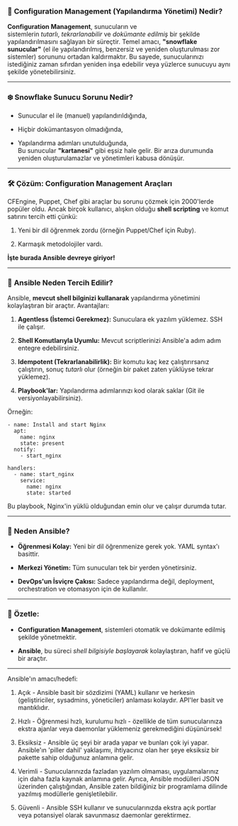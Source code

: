 ### 📝 **Configuration Management (Yapılandırma Yönetimi) Nedir?**

**Configuration Management**, sunucuların ve sistemlerin _tutarlı_, _tekrarlanabilir_ ve _dokümante edilmiş_ bir şekilde yapılandırılmasını sağlayan bir süreçtir. Temel amacı, **"snowflake sunucular"** (el ile yapılandırılmış, benzersiz ve yeniden oluşturulması zor sistemler) sorununu ortadan kaldırmaktır. Bu sayede, sunucularınızı istediğiniz zaman sıfırdan yeniden inşa edebilir veya yüzlerce sunucuyu aynı şekilde yönetebilirsiniz.

---

### ❄️ **Snowflake Sunucu Sorunu Nedir?**

- Sunucular el ile (manuel) yapılandırıldığında,
    
- Hiçbir dokümantasyon olmadığında,
    
- Yapılandırma adımları unutulduğunda,  
    Bu sunucular **"kartanesi"** gibi eşsiz hale gelir. Bir arıza durumunda yeniden oluşturulamazlar ve yönetimleri kabusa dönüşür.
    

---

### 🛠️ **Çözüm: Configuration Management Araçları**

CFEngine, Puppet, Chef gibi araçlar bu sorunu çözmek için 2000'lerde popüler oldu. Ancak birçok kullanıcı, alışkın olduğu **shell scripting** ve komut satırını tercih etti çünkü:

1. Yeni bir dil öğrenmek zordu (örneğin Puppet/Chef için Ruby).
    
2. Karmaşık metodolojiler vardı.
    

**İşte burada Ansible devreye giriyor!**

---

### 🔄 **Ansible Neden Tercih Edilir?**

Ansible, **mevcut shell bilginizi kullanarak** yapılandırma yönetimini kolaylaştıran bir araçtır. Avantajları:

1. **Agentless (İstemci Gerekmez):** Sunuculara ek yazılım yüklemez. SSH ile çalışır.
    
2. **Shell Komutlarıyla Uyumlu:** Mevcut scriptlerinizi Ansible'a adım adım entegre edebilirsiniz.
    
3. **Idempotent (Tekrarlanabilirlik):** Bir komutu kaç kez çalıştırırsanız çalıştırın, sonuç _tutarlı_ olur (örneğin bir paket zaten yüklüyse tekrar yüklemez).
    
4. **Playbook'lar:** Yapılandırma adımlarınızı kod olarak saklar (Git ile versiyonlayabilirsiniz).
    

Örneğin:
```
- name: Install and start Nginx
  apt:
    name: nginx
    state: present
  notify:
    - start_nginx

handlers:
  - name: start_nginx
    service:
      name: nginx
      state: started
```

Bu playbook, Nginx'in yüklü olduğundan emin olur ve çalışır durumda tutar.

---

### 🤔 **Neden Ansible?**

- **Öğrenmesi Kolay:** Yeni bir dil öğrenmenize gerek yok. YAML syntax'ı basittir.
    
- **Merkezi Yönetim:** Tüm sunucuları tek bir yerden yönetirsiniz.
    
- **DevOps'un İsviçre Çakısı:** Sadece yapılandırma değil, deployment, orchestration ve otomasyon için de kullanılır.
    

---

### 🚀 **Özetle:**

- **Configuration Management**, sistemleri otomatik ve dokümante edilmiş şekilde yönetmektir.
    
- **Ansible**, bu süreci _shell bilgisiyle başlayarak_ kolaylaştıran, hafif ve güçlü bir araçtır.

---

Ansible'ın amacı/hedefi:

1. Açık - Ansible basit bir sözdizimi (YAML) kullanır ve herkesin (geliştiriciler, sysadmins, yöneticiler) anlaması kolaydır. API'ler basit ve mantıklıdır.

2. Hızlı - Öğrenmesi hızlı, kurulumu hızlı - özellikle de tüm sunucularınıza ekstra ajanlar veya daemonlar yüklemeniz gerekmediğini düşünürsek!

3. Eksiksiz - Ansible üç şeyi bir arada yapar ve bunları çok iyi yapar. Ansible'ın 'piller dahil' yaklaşımı, ihtiyacınız olan her şeye eksiksiz bir pakette sahip olduğunuz anlamına gelir.

4. Verimli - Sunucularınızda fazladan yazılım olmaması, uygulamalarınız için daha fazla kaynak anlamına gelir. Ayrıca, Ansible modülleri JSON üzerinden çalıştığından, Ansible zaten bildiğiniz bir programlama dilinde yazılmış modüllerle genişletilebilir.

5. Güvenli - Ansible SSH kullanır ve sunucularınızda ekstra açık portlar veya potansiyel olarak savunmasız daemonlar gerektirmez.


